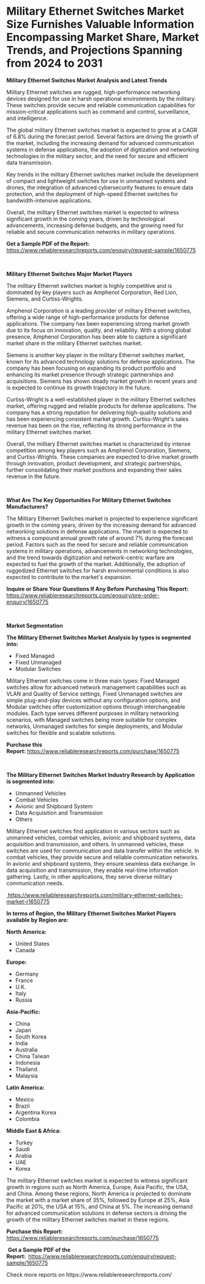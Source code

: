 <p><h1>Military Ethernet Switches Market Size Furnishes Valuable Information Encompassing Market Share, Market Trends, and Projections Spanning from 2024 to 2031</h1></p><p><strong>Military Ethernet Switches Market Analysis and Latest Trends</strong></p>
<p><p>Military Ethernet switches are rugged, high-performance networking devices designed for use in harsh operational environments by the military. These switches provide secure and reliable communication capabilities for mission-critical applications such as command and control, surveillance, and intelligence.</p><p>The global military Ethernet switches market is expected to grow at a CAGR of 6.8% during the forecast period. Several factors are driving the growth of the market, including the increasing demand for advanced communication systems in defense applications, the adoption of digitization and networking technologies in the military sector, and the need for secure and efficient data transmission.</p><p>Key trends in the military Ethernet switches market include the development of compact and lightweight switches for use in unmanned systems and drones, the integration of advanced cybersecurity features to ensure data protection, and the deployment of high-speed Ethernet switches for bandwidth-intensive applications.</p><p>Overall, the military Ethernet switches market is expected to witness significant growth in the coming years, driven by technological advancements, increasing defense budgets, and the growing need for reliable and secure communication networks in military operations.</p></p>
<p><strong>Get a Sample PDF of the Report:&nbsp;</strong> <a href="https://www.reliableresearchreports.com/enquiry/request-sample/1650775">https://www.reliableresearchreports.com/enquiry/request-sample/1650775</a></p>
<p>&nbsp;</p>
<p><strong>Military Ethernet Switches Major Market Players</strong></p>
<p><p>The military Ethernet switches market is highly competitive and is dominated by key players such as Amphenol Corporation, Red Lion, Siemens, and Curtiss-Wrights. </p><p>Amphenol Corporation is a leading provider of military Ethernet switches, offering a wide range of high-performance products for defense applications. The company has been experiencing strong market growth due to its focus on innovation, quality, and reliability. With a strong global presence, Amphenol Corporation has been able to capture a significant market share in the military Ethernet switches market.</p><p>Siemens is another key player in the military Ethernet switches market, known for its advanced technology solutions for defense applications. The company has been focusing on expanding its product portfolio and enhancing its market presence through strategic partnerships and acquisitions. Siemens has shown steady market growth in recent years and is expected to continue its growth trajectory in the future.</p><p>Curtiss-Wright is a well-established player in the military Ethernet switches market, offering rugged and reliable products for defense applications. The company has a strong reputation for delivering high-quality solutions and has been experiencing consistent market growth. Curtiss-Wright's sales revenue has been on the rise, reflecting its strong performance in the military Ethernet switches market.</p><p>Overall, the military Ethernet switches market is characterized by intense competition among key players such as Amphenol Corporation, Siemens, and Curtiss-Wrights. These companies are expected to drive market growth through innovation, product development, and strategic partnerships, further consolidating their market positions and expanding their sales revenue in the future.</p></p>
<p>&nbsp;</p>
<p><strong>What Are The Key Opportunities For Military Ethernet Switches Manufacturers?</strong></p>
<p><p>The Military Ethernet Switches market is projected to experience significant growth in the coming years, driven by the increasing demand for advanced networking solutions in defense applications. The market is expected to witness a compound annual growth rate of around 7% during the forecast period. Factors such as the need for secure and reliable communication systems in military operations, advancements in networking technologies, and the trend towards digitization and network-centric warfare are expected to fuel the growth of the market. Additionally, the adoption of ruggedized Ethernet switches for harsh environmental conditions is also expected to contribute to the market's expansion.</p></p>
<p><strong>Inquire or Share Your Questions If Any Before Purchasing This Report:</strong> <a href="https://www.reliableresearchreports.com/enquiry/pre-order-enquiry/1650775">https://www.reliableresearchreports.com/enquiry/pre-order-enquiry/1650775</a></p>
<p>&nbsp;</p>
<p><strong>Market Segmentation</strong></p>
<p><strong>The Military Ethernet Switches Market Analysis by types is segmented into:</strong></p>
<p><ul><li>Fixed Managed</li><li>Fixed Unmanaged</li><li>Modular Switches</li></ul></p>
<p><p>Military Ethernet switches come in three main types: Fixed Managed switches allow for advanced network management capabilities such as VLAN and Quality of Service settings, Fixed Unmanaged switches are simple plug-and-play devices without any configuration options, and Modular switches offer customization options through interchangeable modules. Each type serves different purposes in military networking scenarios, with Managed switches being more suitable for complex networks, Unmanaged switches for simple deployments, and Modular switches for flexible and scalable solutions.</p></p>
<p><strong>Purchase this Report:&nbsp;</strong><a href="https://www.reliableresearchreports.com/purchase/1650775">https://www.reliableresearchreports.com/purchase/1650775</a></p>
<p>&nbsp;</p>
<p><strong>The Military Ethernet Switches Market Industry Research by Application is segmented into:</strong></p>
<p><ul><li>Unmanned Vehicles</li><li>Combat Vehicles</li><li>Avionic and Shipboard System</li><li>Data Acquisition and Transmission</li><li>Others</li></ul></p>
<p><p>Military Ethernet switches find application in various sectors such as unmanned vehicles, combat vehicles, avionic and shipboard systems, data acquisition and transmission, and others. In unmanned vehicles, these switches are used for communication and data transfer within the vehicle. In combat vehicles, they provide secure and reliable communication networks. In avionic and shipboard systems, they ensure seamless data exchange. In data acquisition and transmission, they enable real-time information gathering. Lastly, in other applications, they serve diverse military communication needs.</p></p>
<p><a href="https://www.reliableresearchreports.com/military-ethernet-switches-market-r1650775">&nbsp;https://www.reliableresearchreports.com/military-ethernet-switches-market-r1650775</a></p>
<p><strong>In terms of Region, the Military Ethernet Switches Market Players available by Region are:</strong></p>
<p>
    <p> <strong> North America: </strong>
        <ul>
            <li>United States</li>
            <li>Canada</li>
        </ul>
        </p> 
    <p> <strong> Europe: </strong>
        <ul>
            <li>Germany</li>
            <li>France</li>
            <li>U.K.</li>
            <li>Italy</li>
            <li>Russia</li>
        </ul>
        </p> 
    <p> <strong> Asia-Pacific: </strong>
        <ul>
            <li>China</li>
            <li>Japan</li>
            <li>South Korea</li>
            <li>India</li>
            <li>Australia</li>
            <li>China Taiwan</li>
            <li>Indonesia</li>
            <li>Thailand</li>
            <li>Malaysia</li>
        </ul>
        </p> 
    <p> <strong> Latin America: </strong>
        <ul>
            <li>Mexico</li>
            <li>Brazil</li>
            <li>Argentina Korea</li>
            <li>Colombia</li>
        </ul>
        </p> 
    <p> <strong> Middle East & Africa: </strong>
        <ul>
            <li>Turkey</li>
            <li>Saudi</li>
            <li>Arabia</li>
            <li>UAE</li>
            <li>Korea</li>
        </ul>
    </p>
    </p>
<p><p>The military Ethernet switches market is expected to witness significant growth in regions such as North America, Europe, Asia Pacific, the USA, and China. Among these regions, North America is projected to dominate the market with a market share of 35%, followed by Europe at 25%, Asia Pacific at 20%, the USA at 15%, and China at 5%. The increasing demand for advanced communication solutions in defense sectors is driving the growth of the military Ethernet switches market in these regions.</p></p>
<p><strong>Purchase this Report: </strong><a href="https://www.reliableresearchreports.com/purchase/1650775">https://www.reliableresearchreports.com/purchase/1650775</a></p>
<p>&nbsp;<strong>Get a Sample PDF of the Report:&nbsp;&nbsp;</strong><a href="https://www.reliableresearchreports.com/enquiry/request-sample/1650775">https://www.reliableresearchreports.com/enquiry/request-sample/1650775</a></p>
<p><strong></strong></p>
<p>Check more reports on https://www.reliableresearchreports.com/</p>